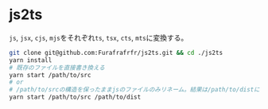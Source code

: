 # js2ts
`js`, `jsx`, `cjs`, `mjs`をそれぞれ`ts`, `tsx`, `cts`, `mts`に変換する。

```bash
git clone git@github.com:Furafrafrfr/js2ts.git && cd ./js2ts
yarn install
# 既存のファイルを直接書き換える
yarn start /path/to/src 
# or
# /path/to/srcの構造を保ったままjsのファイルのみリネーム。結果は/path/to/distに出力
yarn start /path/to/src /path/to/dist
```

